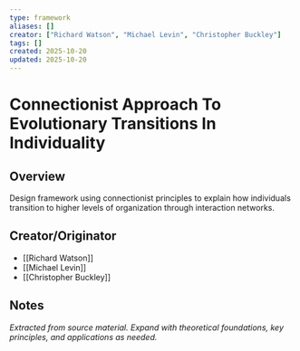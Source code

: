 ```yaml
---
type: framework
aliases: []
creator: ["Richard Watson", "Michael Levin", "Christopher Buckley"]
tags: []
created: 2025-10-20
updated: 2025-10-20
---
```


# Connectionist Approach To Evolutionary Transitions In Individuality

## Overview

Design framework using connectionist principles to explain how individuals transition to higher levels of organization through interaction networks.

## Creator/Originator

- [[Richard Watson]]
- [[Michael Levin]]
- [[Christopher Buckley]]

## Notes

*Extracted from source material. Expand with theoretical foundations, key principles, and applications as needed.*
